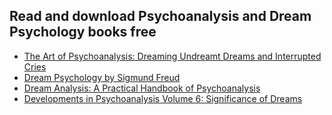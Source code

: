 ## Read and download Psychoanalysis and Dream Psychology books free
- [The Art of Psychoanalysis: Dreaming Undreamt Dreams and Interrupted Cries](https://lit2talks.com/this-art-of-psychoanalysis-dreaming-undreamt-dreams-and-interrupted-cries-pdf-2209)
- [Dream Psychology by Sigmund Freud](https://lit2talks.com/dream-psychology-by-sigmund-freud-pdf-2210)
- [Dream Analysis: A Practical Handbook of Psychoanalysis](https://lit2talks.com/dream-analysis-a-practical-handbook-of-psychoanalysis-pdf-2211)
- [Developments in Psychoanalysis Volume 6: Significance of Dreams](https://lit2talks.com/developments-in-psychoanalysis-volume-6-significance-of-dreams-2212)
